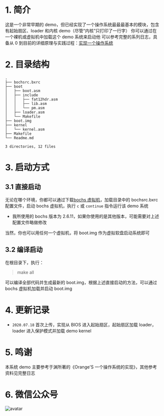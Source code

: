 # 1. 简介
这是一个非常早期的 demo，但已经实现了一个操作系统最最最基本的模块，包含有起始扇区、loader 和内核 demo（尽管“内核”只打印了一行字）
你可以通过在一个裸机或虚拟机中加载这个 demo 系统来启动他
可以参考完整的系列日志，具备从 0 到目前的详细原理与实践过程：[实现一个操作系统](https://techlog.cn/article/list/10183466)

# 2. 目录结构
```
.
├── bochsrc.bxrc
├── boot
│   ├── boot.asm
│   ├── include
│   │   ├── fat12hdr.asm
│   │   ├── lib.asm
│   │   └── pm.asm
│   ├── loader.asm
│   └── Makefile
├── boot.img
├── kernel
│   └── kernel.asm
├── Makefile
└── Readme.md

3 directories, 12 files
```

# 3. 启动方式
## 3.1 直接启动
无论在哪个环境，你都可以通过下载[bochs 虚拟机](http://bochs.sourceforge.net)，加载目录中的 bochsrc.bxrc 配置文件，启动 bochs 虚拟机，执行 `c` 或 `continue` 指令运行该 demo 系统
- 我所使用的 bochs 版本为 2.6.11，如果你使用的是其他版本，可能需要对上述配置文件略做修改

当然，你也可以用任何一个虚拟机，将 boot.img 作为虚拟软盘启动系统即可

## 3.2 编译启动
在根目录下，执行：
> make all

可以编译全部代码并生成最新的 boot.img，根据上述直接启动的方法，可以通过 bochs 虚拟机加载并启动 boot.img

# 4. 更新记录
- `2020.07.18` 首次上传，实现从 BIOS 进入起始扇区，起始扇区加载 loader，loader 进入保护模式并加载 demo kernel

# 5. 鸣谢
本系统 demo 主要参考于渊所著的《Orange'S 一个操作系统的实现》，其他参考资料见完整日志

# 6. 微信公众号
![avatar](https://techlog.cn/article/list/images/7ce4129194e19e1715a58f5b5c08f80b.jpg)
